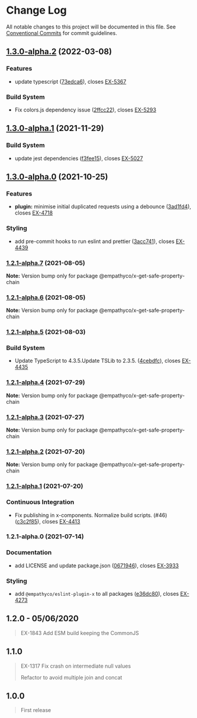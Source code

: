 # Change Log

All notable changes to this project will be documented in this file. See
[Conventional Commits](https://conventionalcommits.org) for commit guidelines.

## [1.3.0-alpha.2](https://github.com/empathyco/x/compare/@empathyco/x-get-safe-property-chain@1.3.0-alpha.1...@empathyco/x-get-safe-property-chain@1.3.0-alpha.2) (2022-03-08)

### Features

- update typescript
  ([73edca6](https://github.com/empathyco/x/commit/73edca61c1cea39d82a7ab94bc18c8bff94c138c)),
  closes [EX-5367](https://searchbroker.atlassian.net/browse/EX-5367)

### Build System

- Fix colors.js dependency issue
  ([2ffcc22](https://github.com/empathyco/x/commit/2ffcc222f5666d7866c8d7cd3a0eec7c0bb1f938)),
  closes [EX-5293](https://searchbroker.atlassian.net/browse/EX-5293)

## [1.3.0-alpha.1](https://github.com/empathyco/x/compare/@empathyco/x-get-safe-property-chain@1.3.0-alpha.0...@empathyco/x-get-safe-property-chain@1.3.0-alpha.1) (2021-11-29)

### Build System

- update jest dependencies
  ([f3fee15](https://github.com/empathyco/x/commit/f3fee157d724292f5cbb7166908d48ef2fb4fe8c)),
  closes [EX-5027](https://searchbroker.atlassian.net/browse/EX-5027)

## [1.3.0-alpha.0](https://github.com/empathyco/x/compare/@empathyco/x-get-safe-property-chain@1.2.1-alpha.7...@empathyco/x-get-safe-property-chain@1.3.0-alpha.0) (2021-10-25)

### Features

- **plugin:** minimise initial duplicated requests using a debounce
  ([3ad1fd4](https://github.com/empathyco/x/commit/3ad1fd4ec949de1f1484919d0165f9e6eaa3d882)),
  closes [EX-4718](https://searchbroker.atlassian.net/browse/EX-4718)

### Styling

- add pre-commit hooks to run eslint and prettier
  ([3acc741](https://github.com/empathyco/x/commit/3acc7419b6ece4d7f353d0d1240677271a344bae)),
  closes [EX-4439](https://searchbroker.atlassian.net/browse/EX-4439)

### [1.2.1-alpha.7](https://github.com/empathyco/x/compare/@empathyco/x-get-safe-property-chain@1.2.1-alpha.6...@empathyco/x-get-safe-property-chain@1.2.1-alpha.7) (2021-08-05)

**Note:** Version bump only for package @empathyco/x-get-safe-property-chain

### [1.2.1-alpha.6](https://github.com/empathyco/x/compare/@empathyco/x-get-safe-property-chain@1.2.1-alpha.5...@empathyco/x-get-safe-property-chain@1.2.1-alpha.6) (2021-08-05)

**Note:** Version bump only for package @empathyco/x-get-safe-property-chain

### [1.2.1-alpha.5](https://github.com/empathyco/x/compare/@empathyco/x-get-safe-property-chain@1.2.1-alpha.4...@empathyco/x-get-safe-property-chain@1.2.1-alpha.5) (2021-08-03)

### Build System

- Update TypeScript to 4.3.5.Update TSLib to 2.3.5.
  ([4cebdfc](https://github.com/empathyco/x/commit/4cebdfc11e1520552a687def3eda1bf0c132e031)),
  closes [EX-4435](https://searchbroker.atlassian.net/browse/EX-4435)

### [1.2.1-alpha.4](https://github.com/empathyco/x/compare/@empathyco/x-get-safe-property-chain@1.2.1-alpha.3...@empathyco/x-get-safe-property-chain@1.2.1-alpha.4) (2021-07-29)

**Note:** Version bump only for package @empathyco/x-get-safe-property-chain

### [1.2.1-alpha.3](https://github.com/empathyco/x/compare/@empathyco/x-get-safe-property-chain@1.2.1-alpha.1...@empathyco/x-get-safe-property-chain@1.2.1-alpha.3) (2021-07-27)

**Note:** Version bump only for package @empathyco/x-get-safe-property-chain

### [1.2.1-alpha.2](https://github.com/empathyco/x/compare/@empathyco/x-get-safe-property-chain@1.2.1-alpha.1...@empathyco/x-get-safe-property-chain@1.2.1-alpha.2) (2021-07-20)

**Note:** Version bump only for package @empathyco/x-get-safe-property-chain

### [1.2.1-alpha.1](https://github.com/empathyco/x/compare/@empathyco/x-get-safe-property-chain@1.2.1-alpha.0...@empathyco/x-get-safe-property-chain@1.2.1-alpha.1) (2021-07-20)

### Continuous Integration

- Fix publishing in x-components. Normalize build scripts. (#46)
  ([c3c2f85](https://github.com/empathyco/x/commit/c3c2f8519c0de1b164074e87e68e77ad1af0d702)),
  closes [EX-4413](https://searchbroker.atlassian.net/browse/EX-4413)

### 1.2.1-alpha.0 (2021-07-14)

### Documentation

- add LICENSE and update package.json
  ([0671946](https://github.com/empathyco/x/commit/06719465da210dbc36395612f0b1b847567eb68f)),
  closes [EX-3933](https://searchbroker.atlassian.net/browse/EX-3933)

### Styling

- add `@empathyco/eslint-plugin-x` to all packages
  ([e36dc80](https://github.com/empathyco/x/commit/e36dc8022196df4c977045ca2e9a38be17657b83)),
  closes [EX-4273](https://searchbroker.atlassian.net/browse/EX-4273)

## 1.2.0 - 05/06/2020

> EX-1843 Add ESM build keeping the CommonJS

## 1.1.0

> EX-1317 Fix crash on intermediate null values
>
> Refactor to avoid multiple join and concat

## 1.0.0

> First release
